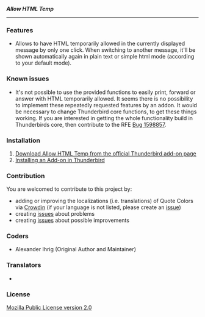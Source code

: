 ***Allow HTML Temp***

--------

### Features

* Allows to have HTML temporarily allowed in the currently displayed message by only one click. When switching to another message, it'll be shown automatically again in plain text or simple html mode (according to your default mode).

### Known issues

* It's not possible to use the provided functions to easily print, forward or answer with HTML temporarily allowed. It seems there is no possibility to implement these repeatedly requested features by an addon. It would be necessary to change Thunderbird core functions, to get these things working. If you are interested in getting the whole functionality build in Thunderbirds core, then contribute to the RFE [Bug 1598857](https://bugzilla.mozilla.org/show_bug.cgi?id=1598857).

### Installation

1. [Download Allow HTML Temp from the official Thunderbird add-on page](https://addons.thunderbird.net/addon/allow-html-temp/)
2. [Installing an Add-on in Thunderbird](https://support.mozilla.org/kb/installing-addon-thunderbird)


### Contribution

You are welcomed to contribute to this project by:
* adding or improving the localizations (i.e. translations) of Quote Colors via [Crowdin](https://crowdin.com/project/allow-html-temp) (if your language is not listed, please create an [issue](https://gitlab.com/ThunderbirdMailDE/allow-html-temp/issues/))
* creating [issues](https://gitlab.com/ThunderbirdMailDE/allow-html-temp/issues/) about problems
* creating [issues](https://gitlab.com/ThunderbirdMailDE/allow-html-temp/issues/) about possible improvements


### Coders

* Alexander Ihrig (Original Author and Maintainer)

### Translators

* 


### License

[Mozilla Public License version 2.0](https://gitlab.com/ThunderbirdMailDE/allow-html-temp/LICENSE)